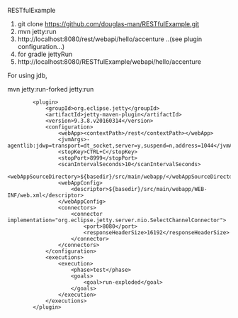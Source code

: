  RESTfulExample
 
 1. git clone https://github.com/douglas-man/RESTfulExample.git
 2. mvn jetty:run
 3. http://localhost:8080/rest/webapi/hello/accenture  ..(see plugin configuration...)
 4. for gradle jettyRun
 5. http://localhost:8080/RESTfulExample/webapi/hello/accenture

For using jdb, 

   mvn jetty:run-forked jetty:run


            <plugin>
                <groupId>org.eclipse.jetty</groupId>
                <artifactId>jetty-maven-plugin</artifactId>
                <version>9.3.8.v20160314</version>
                <configuration>
                    <webApp><contextPath>/rest</contextPath></webApp>
                    <jvmArgs>-agentlib:jdwp=transport=dt_socket,server=y,suspend=n,address=1044</jvmArgs>
                    <stopKey>CTRL+C</stopKey>
                    <stopPort>8999</stopPort>
                    <scanIntervalSeconds>10</scanIntervalSeconds>
                    <webAppSourceDirectory>${basedir}/src/main/webapp/</webAppSourceDirectory>
                    <webAppConfig>
                        <descriptor>${basedir}/src/main/webapp/WEB-INF/web.xml</descriptor>
                    </webAppConfig>
                    <connectors>
                        <connector implementation="org.eclipse.jetty.server.nio.SelectChannelConnector">
                            <port>8080</port>
                            <responseHeaderSize>16192</responseHeaderSize>
                        </connector>
                    </connectors>                    
                </configuration>
                <executions>
                    <execution>
                        <phase>test</phase>
                        <goals>
                            <goal>run-exploded</goal>
                        </goals>
                    </execution>
                </executions>
            </plugin>


